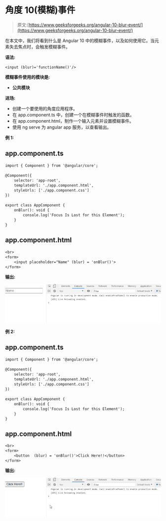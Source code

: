 # 角度 10(模糊)事件

> 原文:[https://www.geeksforgeeks.org/angular-10-blur-event/](https://www.geeksforgeeks.org/angular-10-blur-event/)

在本文中，我们将看到什么是 Angular 10 中的模糊事件，以及如何使用它。当元素失去焦点时，会触发模糊事件。

**语法:**

```
<input (blur)='functionName()'/>
```

**模糊事件使用的模块是:**

*   **公共模块**

**进场:**

*   创建一个要使用的角度应用程序。
*   在 app.component.ts 中，创建一个在模糊事件时触发的函数。
*   在 app.component.html，制作一个输入元素并设置模糊事件。
*   使用 ng serve 为 angular app 服务，以查看输出。

**例 1:**

## app.component.ts

```
import { Component } from '@angular/core';

@Component({
    selector: 'app-root',
    templateUrl: './app.component.html',
    styleUrls: ['./app.component.css']
})

export class AppComponent {
    onBlur(): void {
        console.log('Focus Is Lost for this Element');
    }
}
```

## app.component.html

```
<br>
<form>
    <input placeholder="Name" (blur) = 'onBlur()'>
</form>
```

**输出:**

![](img/b55f3c2f5057746b53beae5b37fe5d13.png)

**例 2:**

## app.component.ts

```
import { Component } from '@angular/core';

@Component({
    selector: 'app-root',
    templateUrl: './app.component.html',
    styleUrls: ['./app.component.css']
})

export class AppComponent {
    onBlur(): void {
        console.log('Focus Is Lost for this Element');
    }
}
```

## app.component.html

```
<br>
<form>
    <button  (blur) = 'onBlur()'>Click Here!!</button>
</form>
```

**输出:**

![](img/a74da2435b01d2c2d6d57ccd0f718ee2.png)